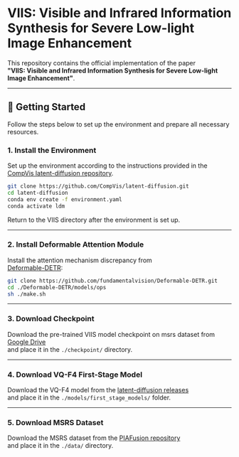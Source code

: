 # VIIS: Visible and Infrared Information Synthesis for Severe Low-light Image Enhancement

This repository contains the official implementation of the paper  
**"VIIS: Visible and Infrared Information Synthesis for Severe Low-light Image Enhancement"**.

---

## 🚀 Getting Started

Follow the steps below to set up the environment and prepare all necessary resources.

### 1. Install the Environment
Set up the environment according to the instructions provided in the  
[CompVis latent-diffusion repository](https://github.com/CompVis/latent-diffusion).

```bash
git clone https://github.com/CompVis/latent-diffusion.git
cd latent-diffusion
conda env create -f environment.yaml
conda activate ldm
```

Return to the VIIS directory after the environment is set up.

---

### 2. Install Deformable Attention Module

Install the attention mechanism discrepancy from  
[Deformable-DETR](https://github.com/fundamentalvision/Deformable-DETR):

```bash
git clone https://github.com/fundamentalvision/Deformable-DETR.git
cd ./Deformable-DETR/models/ops
sh ./make.sh
```

---

### 3. Download Checkpoint

Download the pre-trained VIIS model checkpoint on msrs dataset from [Google Drive](https://drive.google.com/file/d/1ur9uv_eUWYbvJVdKZbrsu50RVWhpX4x5/view?usp=sharing)  
and place it in the `./checkpoint/` directory.

---

### 4. Download VQ-F4 First-Stage Model

Download the VQ-F4 model from the [latent-diffusion releases](https://github.com/CompVis/latent-diffusion)  
and place it in the `./models/first_stage_models/` folder.

---

### 5. Download MSRS Dataset

Download the MSRS dataset from the [PIAFusion repository](https://github.com/Linfeng-Tang/PIAFusion)  
and place it in the `./data/` directory.

